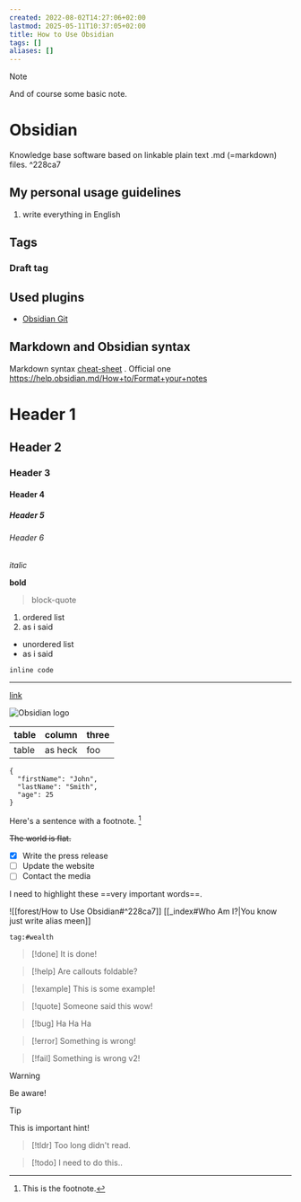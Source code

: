 ```yaml
---
created: 2022-08-02T14:27:06+02:00
lastmod: 2025-05-11T10:37:05+02:00
title: How to Use Obsidian
tags: []
aliases: []
---
```

> [!note]
> And of course some basic note.

# Obsidian
Knowledge base software based on linkable plain text .md (=markdown) files. ^228ca7
## My personal usage guidelines
1. write everything in English
## Tags
### Draft tag
## Used plugins
- [Obsidian Git](https://github.com/denolehov/obsidian-git)
## Markdown and Obsidian syntax
Markdown syntax [cheat-sheet](https://www.markdownguide.org/cheat-sheet/) . Official one https://help.obsidian.md/How+to/Format+your+notes

# Header 1
## Header 2
### Header 3
#### Header 4
##### Header 5
###### Header 6

*italic*

**bold**

> block-quote

1. ordered list
2. as i said

- unordered list
- as i said

`inline code`

---

[link](https://google.com)

![Obsidian logo](https://cdn.dribbble.com/users/7192810/screenshots/15324795/obsidian_dr_4x.jpg)

| table | column  | three |
| ----- |:-------:| ----- |
| table | as heck | foo   |

```  
{  
  "firstName": "John",  
  "lastName": "Smith",  
  "age": 25  
}  
```

Here's a sentence with a footnote. [^1]

[^1]: This is the footnote.

~~The world is flat.~~

- [x] Write the press release
- [ ] Update the website
- [ ] Contact the media

I need to highlight these ==very important words==.

![[forest/How to Use Obsidian#^228ca7]]
[[_index#Who Am I?|You know just write alias meen]]

```query
tag:#wealth 
```

> [!done]
> It is done!

> [!help]
> Are callouts foldable?

> [!example]
> This is some example!

> [!quote]
> Someone said this wow!

> [!bug]
> Ha Ha Ha

> [!error]
> Something is wrong!

> [!fail]
> Something is wrong v2!

> [!warning]
> Be aware!

> [!tip]
> This is important hint!

> [!tldr]
> Too long didn't read.

> [!todo]
> I need to do this..
